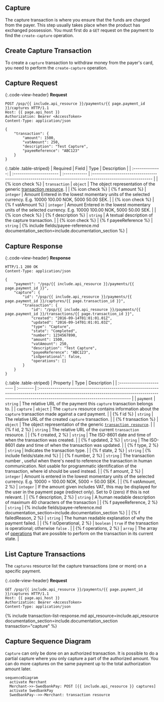 ## Capture

The capture transaction is where you ensure that the funds are charged from
the payer. This step usually takes place when the product has exchanged
possession. You must first do a `GET` request on the payment to find the
`create-capture` operation.

## Create Capture Transaction

To create a `capture` transaction to withdraw money from the payer's card, you
need to perform the `create-capture` operation.

## Capture Request

{:.code-view-header}
**Request**

```http
POST /psp/{{ include.api_resource }}/payments/{{ page.payment_id }}/captures HTTP/1.1
Host: {{ page.api_host }}
Authorization: Bearer <AccessToken>
Content-Type: application/json

{
    "transaction": {
        "amount": 1500,
        "vatAmount": 250,
        "description": "Test Capture",
        "payeeReference": "ABC123"
    }
}
```

{:.table .table-striped}
|     Required     | Field                    | Type          | Description                                                                                                   |
| :--------------: | :----------------------- | :------------ | :------------------------------------------------------------------------------------------------------------ |
| {% icon check %} | `transaction`            | `object`      | The object representation of the generic [transaction resource][transaction-resource].                        |
| {% icon check %} | {% f amount %}         | `integer`     | Amount Entered in the lowest momentary units of the selected currency. E.g. 10000 100.00 NOK, 5000 50.00 SEK. |
| {% icon check %} | {% f vatAmount %}      | `integer`     | Amount Entered in the lowest momentary units of the selected currency. E.g. 10000 100.00 NOK, 5000 50.00 SEK. |
| {% icon check %} | {% f description %}    | `string`      | A textual description of the capture transaction.                                                             |
| {% icon check %} | {% f payeeReference %} | `string` | {% include fields/payee-reference.md documentation_section=include.documentation_section %}                               |

## Capture Response

{:.code-view-header}
**Response**

```http
HTTP/1.1 200 OK
Content-Type: application/json

{
    "payment": "/psp/{{ include.api_resource }}/payments/{{ page.payment_id }}",
    "capture": {
        "id": "/psp/{{ include.api_resource }}/payments/{{ page.payment_id }}/captures/{{ page.transaction_id }}",
        "transaction": {
            "id": "/psp/{{ include.api_resource }}/payments/{{ page.payment_id }}/transactions/{{ page.transaction_id }}",
            "created": "2016-09-14T01:01:01.01Z",
            "updated": "2016-09-14T01:01:01.03Z",
            "type": "Capture",
            "state": "Completed",
            "number": 1234567890,
            "amount": 1500,
            "vatAmount": 250,
            "description": "Test Capture",
            "payeeReference": "ABC123",
            "isOperational": false,
            "operations": []
        }
    }
}
```

{:.table .table-striped}
| Property                  | Type      | Description                                                                                                                                                                                                  |
| :------------------------ | :-------- | :----------------------------------------------------------------------------------------------------------------------------------------------------------------------------------------------------------- |
| `payment`                 | `string`  | The relative URL of the payment this `capture` transaction belongs to.                                                                                                                                       |
| `capture`                 | `object`  | The `capture` resource contains information about the `capture` transaction made against a card payment.                                                                                                     |
| {% f id %}              | `string`  | The relative URL of the created `capture` transaction.                                                                                                                                                       |
| {% f transaction %}     | `object`  | The object representation of the generic [`transaction resource`][transaction-resource].                                                                                                                     |
| {% f id, 2 %}             | `string`  | The relative URL of the current  `transaction`  resource.                                                                                                                                                    |
| {% f created, 2 %}        | `string`  | The ISO-8601 date and time of when the transaction was created.                                                                                                                                              |
| {% f updated, 2 %}        | `string`  | The ISO-8601 date and time of when the transaction was updated.                                                                                                                                              |
| {% f type, 2 %}           | `string`  | Indicates the transaction type.                                                                                                                                                                              |
| {% f state, 2 %}          | `string`  | {% include fields/state.md %} |
| {% f number, 2 %}         | `string`  | The transaction  number , useful when there's need to reference the transaction in human communication. Not usable for programmatic identification of the transaction, where id should be used instead. |
| {% f amount, 2 %}         | `integer` | Amount is entered in the lowest momentary units of the selected currency. E.g. 10000 = 100.00 NOK, 5000 = 50.00 SEK.                                                                                         |
| {% f vatAmount, 2 %}      | `integer` | If the amount given includes VAT, this may be displayed for the user in the payment page (redirect only). Set to 0 (zero) if this is not relevant.                                                           |
| {% f description, 2 %}    | `string`  | A human readable description of maximum 40 characters of the transaction                                                                                                                                     |
| {% f payeeReference, 2 %} | `string`  | {% include fields/payee-reference.md documentation_section=include.documentation_section %}                                                                                                                              |
| {% f failedReason, 2 %}   | `string`  | The human readable explanation of why the payment failed.                                                                                                                                                    |
| {% f isOperational, 2 %}  | `boolean` | `true`  if the transaction is operational; otherwise  `false` .                                                                                                                                              |
| {% f operations, 2 %}     | `array`   | The array of [operations][operations] that are possible to perform on the transaction in its current state.                                                                                                  |

## List Capture Transactions

The `captures` resource list the capture transactions (one or more) on a
specific payment.

{:.code-view-header}
**Request**

```http
GET /psp/{{ include.api_resource }}/payments/{{ page.payment_id }}/captures HTTP/1.1
Host: {{ page.api_host }}
Authorization: Bearer <AccessToken>
Content-Type: application/json
```

{% include transaction-list-response.md api_resource=include.api_resource documentation_section=include.documentation_section transaction="capture" %}

## Capture Sequence Diagram

`Capture` can only be done on an authorized transaction. It is possible to do a
partial capture where you only capture a part of the authorized amount. You can
do more captures on the same payment up to the total authorization amount later.

```mermaid
sequenceDiagram
  activate Merchant
  Merchant->>-SwedbankPay: POST [{{ include.api_resource }} captures]
  activate SwedbankPay
  SwedbankPay-->>-Merchant: transaction resource
```

[operations]: /payment-instruments/card/features/technical-reference/payment-resource#operations
[transaction-resource]: /payment-instruments/card/features/technical-reference/transactions
